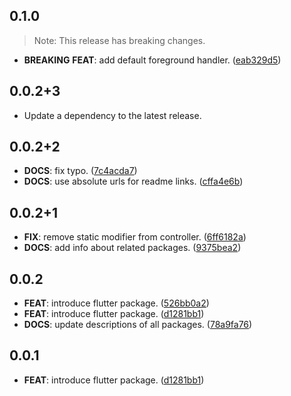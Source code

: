 ## 0.1.0

> Note: This release has breaking changes.

 - **BREAKING** **FEAT**: add default foreground handler. ([eab329d5](https://github.com/inway/dart_zxcvbn/commit/eab329d508bb16826cfa4c6056e0a84d9815b037))

## 0.0.2+3

 - Update a dependency to the latest release.

## 0.0.2+2

 - **DOCS**: fix typo. ([7c4acda7](https://github.com/inway/dart_zxcvbn/commit/7c4acda71ae355a05c2e8d4882211ce72e16fbac))
 - **DOCS**: use absolute urls for readme links. ([cffa4e6b](https://github.com/inway/dart_zxcvbn/commit/cffa4e6b2c5718c169b15758650a8a5108776395))

## 0.0.2+1

 - **FIX**: remove static modifier from controller. ([6ff6182a](https://github.com/inway/dart_zxcvbn/commit/6ff6182a23e68ac16e1ff1523785285a9ff4d4da))
 - **DOCS**: add info about related packages. ([9375bea2](https://github.com/inway/dart_zxcvbn/commit/9375bea256001850d7dcf89e4a8347da68666839))

## 0.0.2

 - **FEAT**: introduce flutter package. ([526bb0a2](https://github.com/inway/dart_zxcvbn/commit/526bb0a2425796d272afa4aa421e214fae19c64f))
 - **FEAT**: introduce flutter package. ([d1281bb1](https://github.com/inway/dart_zxcvbn/commit/d1281bb17f8b73079367a7cf2b40c306a9ee7fe1))
 - **DOCS**: update descriptions of all packages. ([78a9fa76](https://github.com/inway/dart_zxcvbn/commit/78a9fa76f66eecbccd85bbe850dd2823f6a0aa0e))

## 0.0.1

 - **FEAT**: introduce flutter package. ([d1281bb1](https://github.com/inway/dart_zxcvbn/commit/d1281bb17f8b73079367a7cf2b40c306a9ee7fe1))


